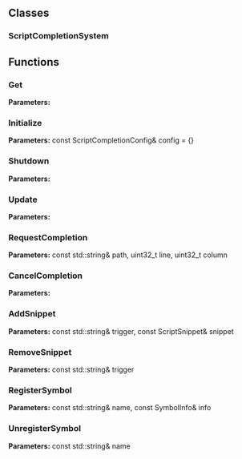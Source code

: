 
## Classes

### ScriptCompletionSystem




## Functions

### Get



**Parameters:** 

### Initialize



**Parameters:** const ScriptCompletionConfig& config = {}

### Shutdown



**Parameters:** 

### Update



**Parameters:** 

### RequestCompletion



**Parameters:** const std::string& path, uint32_t line, uint32_t column

### CancelCompletion



**Parameters:** 

### AddSnippet



**Parameters:** const std::string& trigger, const ScriptSnippet& snippet

### RemoveSnippet



**Parameters:** const std::string& trigger

### RegisterSymbol



**Parameters:** const std::string& name, const SymbolInfo& info

### UnregisterSymbol



**Parameters:** const std::string& name
